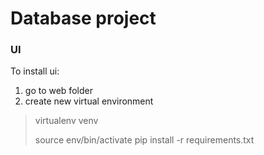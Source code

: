 # Database project


### UI
To install ui:

1. go to web folder
2. create new virtual environment
> virtualenv venv
>
> source env/bin/activate
> pip install -r requirements.txt



